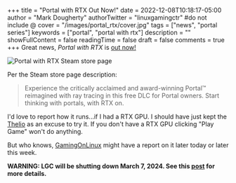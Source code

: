 +++
title = "Portal with RTX Out Now!"
date = 2022-12-08T10:18:17-05:00
author = "Mark Dougherty"
authorTwitter = "linuxgamingctr" #do not include @
cover = "/images/portal_rtx/cover.jpg"
tags = ["news", "portal series"]
keywords = ["portal", "portal with rtx"]
description = ""
showFullContent = false
readingTime = false
draft = false
comments = true
+++
Great news, *Portal with RTX* is [out now!](https://store.steampowered.com/app/2012840/Portal_with_RTX/)

![Portal with RTX Steam store page](/images/portal_rtx/store_page.png)

Per the Steam store page description:
> Experience the critically acclaimed and award-winning Portal™ reimagined with ray tracing in this free DLC for Portal owners. Start thinking with portals, with RTX on.

I'd love to report how it runs...if I had a RTX GPU. I should have just kept the [Thelio](https://linuxgamingcentral.com/posts/thelio-review/) as an excuse to try it. If you don't have a RTX GPU clicking "Play Game" won't do anything.

But who knows, [GamingOnLinux](https://gamingonlinux.com) might have a report on it later today or later this week.

**WARNING: LGC will be shutting down March 7, 2024. See this [post](https://linuxgamingcentral.com/posts/the-end-of-lgc/) for more details.**
